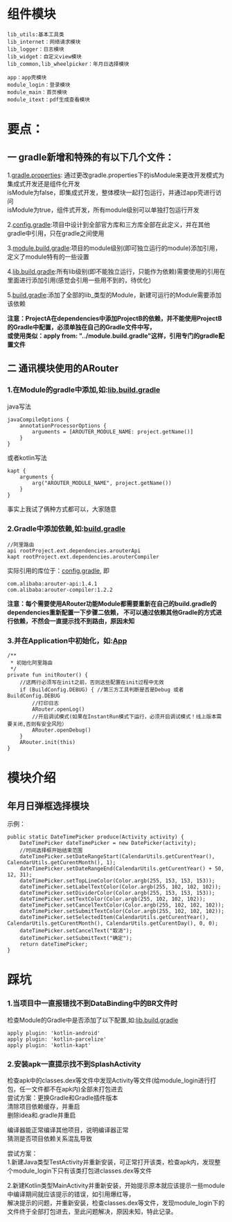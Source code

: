 # 组件模块
```
lib_utils:基本工具类
lib_internet：网络请求模块
lib_logger：日志模块
lib_widget：自定义view模块
lib_common,lib_wheelpicker：年月日选择模块

app：app壳模块
module_login：登录模块
module_main：首页模块
module_itext：pdf生成查看模块
```

# 要点：
## 一 gradle新增和特殊的有以下几个文件：

1.[gradle.properties](gradle.properties):    通过更改gradle.properties下的isModule来更改开发模式为集成式开发还是组件化开发  
                                               isModule为false，即集成式开发，整体模块一起打包运行，并通过app壳进行访问  
                                               isModule为true，组件式开发，所有module级别可以单独打包运行开发    

2.[config.gradle](config.gradle):项目中设计到全部官方库和三方库全部在此定义，并在其他gradle中引用，只在gradle之间使用  

3.[module.build.gradle](module.build.gradle):项目的module级别(即可独立运行的module)添加引用，定义了module特有的一些设置  

4.[lib.build.gradle](lib.build.gradle):所有lib级别(即不能独立运行，只能作为依赖)需要使用的引用在里面进行添加引用(感觉会引用一些用不到的，待优化)  

5.[build.gradle](lib_base/build.gradle):添加了全部的lib_类型的Module，新建可运行的Module需要添加该依赖

**注意：ProjectA在dependencies中添加ProjectB的依赖，并不能使用ProjectB的Gradle中配置，必须单独在自己的Gradle文件中写，  
或使用类似：apply from: "../module.build.gradle"这样，引用专门的gradle配置文件**

## 二 通讯模块使用的ARouter
### 1.在Module的gradle中添加,如:[lib.build.gradle](lib.build.gradle)
java写法
```
javaCompileOptions {
    annotationProcessorOptions {
        arguments = [AROUTER_MODULE_NAME: project.getName()]
    }
}
```
或者kotlin写法
```
kapt {
    arguments {
        arg("AROUTER_MODULE_NAME", project.getName())
    }
}
```
事实上我试了俩种方式都可以，大家随意
### 2.Gradle中添加依赖,如:[build.gradle](lib_base/build.gradle)
```
//阿里路由
api rootProject.ext.dependencies.arouterApi
kapt rootProject.ext.dependencies.arouterCompiler
```
实际引用的库位于：[config.gradle](config.gradle),
即
```
com.alibaba:arouter-api:1.4.1
com.alibaba:arouter-compiler:1.2.2
```
**注意：每个需要使用ARouter功能Module都需要重新在自己的build.gradle的dependencies重新配置一下步骤二依赖，
不可以通过依赖其他Gradle的方式进行依赖，不然会一直提示找不到路由，原因未知**
### 3.并在Application中初始化，如:[App](lib_base/src/main/java/world/share/lib_base/App.kt)
```
/**
 * 初始化阿里路由
 */
private fun initRouter() {
    //这两行必须写在init之前，否则这些配置在init过程中无效
    if (BuildConfig.DEBUG) { //第三方工具判断是否是Debug 或者BuildConfig.DEBUG
        //打印日志
        ARouter.openLog()
        //开启调试模式(如果在InstantRun模式下运行，必须开启调试模式！线上版本需要关闭,否则有安全风险）
        ARouter.openDebug()
    }
    ARouter.init(this)
}
```

# 模块介绍

## 年月日弹框选择模块

示例：
```
public static DateTimePicker produce(Activity activity) {
    DateTimePicker dateTimePicker = new DatePicker(activity);
    //时间选择框开始结束范围
    dateTimePicker.setDateRangeStart(CalendarUtils.getCurentYear(), CalendarUtils.getCurentMonth(), 1);
    dateTimePicker.setDateRangeEnd(CalendarUtils.getCurentYear() + 50, 12, 31);
    dateTimePicker.setTopLineColor(Color.argb(255, 153, 153, 153));
    dateTimePicker.setLabelTextColor(Color.argb(255, 102, 102, 102));
    dateTimePicker.setDividerColor(Color.argb(255, 153, 153, 153));
    dateTimePicker.setTextColor(Color.argb(255, 102, 102, 102));
    dateTimePicker.setCancelTextColor(Color.argb(255, 102, 102, 102));
    dateTimePicker.setSubmitTextColor(Color.argb(255, 102, 102, 102));
    dateTimePicker.setSelectedItem(CalendarUtils.getCurentYear(), CalendarUtils.getCurentMonth(), CalendarUtils.getCurentDay(), 0, 0);
    dateTimePicker.setCancelText("取消");
    dateTimePicker.setSubmitText("确定");
    return dateTimePicker;
}
```


# 踩坑
### 1.当项目中一直报错找不到DataBinding中的BR文件时

检查Module的Gradle中是否添加了以下配置,如:[lib.build.gradle](lib.build.gradle)
```
apply plugin: 'kotlin-android'
apply plugin: 'kotlin-parcelize'
apply plugin: 'kotlin-kapt'
```

### 2.安装apk一直提示找不到SplashActivity

检查apk中的classes.dex等文件中发现Activity等文件(给module_login进行打包，任一文件都不在apk内)全部未打包进去  
尝试方案：更换Gradle和Gradle插件版本  
        清除项目依赖缓存，并重启  
        删除idea和.gradle并重启  

编译器能正常编译其他项目，说明编译器正常  
猜测是否项目依赖关系混乱导致  

尝试方案：  
1.新建Java类型TestActivity并重新安装，可正常打开该类，检查apk内，发现整个module_login下只有该类打包进classes.dex等文件  

2.新建Kotlin类型MainActivity并重新安装，开始提示原本就应该提示一些module中编译期间就应该提示的错误，如引用爆红等，  
解决提示的问题，并重新安装，检查classes.dex等文件，发现module_login下的文件终于全部打包进去，至此问题解决，原因未知，特此记录。  
